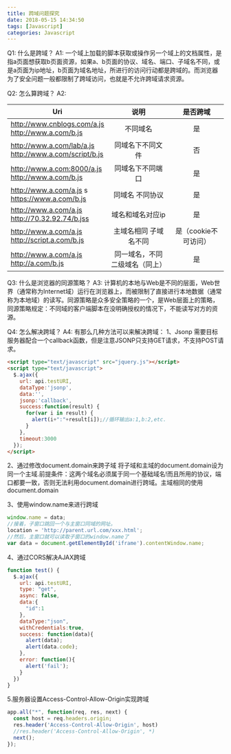 ```yaml
---
title: 跨域问题探究
date: 2018-05-15 14:34:50
tags: [Javascript]
categories: Javascript
---
```

Q1: 什么是跨域？
A1: 一个域上加载的脚本获取或操作另一个域上的文档属性，是指a页面想获取b页面资源，如果a、b页面的协议、域名、端口、子域名不同，或是a页面为ip地址，b页面为域名地址，所进行的访问行动都是跨域的。而浏览器为了安全问题一般都限制了跨域访问，也就是不允许跨域请求资源。

Q2: 怎么算跨域？
A2: 


| Uri | 说明 | 是否跨域 
| ----------- |:-----------:| :--:
| http://www.cnblogs.com/a.js <br>http://www.a.com/b.js |	不同域名 |	是
| http://www.a.com/lab/a.js <br>http://www.a.com/script/b.js | 同域名下不同文件 |	否
| http://www.a.com:8000/a.js  <br>http://www.a.com/b.js |	同域名下不同端口 |	是
| http://www.a.com/a.js s <br>https://www.a.com/b.js | 同域名 不同协议 |	是
| http://www.a.com/a.js  <br>http://70.32.92.74/b.jss |	域名和域名对应ip|	是
| http://www.a.com/a.js  <br>http://script.a.com/b.js| 主域名相同 子域名不同|	是（cookie不可访问）
| http://www.a.com/a.js <br>http://a.com/b.js | 同一域名，不同二级域名（同上）|	是

Q3: 什么是浏览器的同源策略？
A3: 计算机的本地与Web是不同的层面，Web世界（通常称为Internet域）运行在浏览器上，而被限制了直接进行本地数据（通常称为本地域）的读写。同源策略是众多安全策略的一个，是Web层面上的策略，同源策略规定：不同域的客户端脚本在没明确授权的情况下，不能读写对方的资源。

Q4: 怎么解决跨域？
A4: 有那么几种方法可以来解决跨域：
1、Jsonp 需要目标服务器配合一个callback函数，但是注意JSONP只支持GET请求，不支持POST请求。

```html
<script type="text/javascript" src="jquery.js"></script>  
<script type="text/javascript">  
  $.ajax({  
    url: api.testURI,  
    dataType:'jsonp',  
    data:'',  
    jsonp:'callback',  
    success:function(result) {  
      for(var i in result) {  
        alert(i+":"+result[i]);//循环输出a:1,b:2,etc.  
      }  
    },  
    timeout:3000  
  });  
</script>

```
2、通过修改document.domain来跨子域
将子域和主域的document.domain设为同一个主域.前提条件：这两个域名必须属于同一个基础域名!而且所用的协议，端口都要一致，否则无法利用document.domain进行跨域。主域相同的使用document.domain

3、使用window.name来进行跨域

```javascript
window.name = data; 
//接着，子窗口跳回一个与主窗口同域的网址。 
location = 'http://parent.url.com/xxx.html'; 
//然后，主窗口就可以读取子窗口的window.name了 
var data = document.getElementById('iframe').contentWindow.name; 
```

4、通过CORS解决AJAX跨域

```javascript
function test() {
  $.ajax({
    url: api.testURI,
    type: "get",
    async: false,
    data:{
      "id":1 
    },
    dataType:"json",
    withCredentials:true,
    success: function(data){
      alert(data);
      alert(data.code);
    },
    error: function(){
      alert('fail');
    }
  })
}
```

5.服务器设置Access-Control-Allow-Origin实现跨域

```javascript
app.all("*", function(req, res, next) {
  const host = req.headers.origin;
  res.header('Access-Control-Allow-Origin', host)
  //res.header('Access-Control-Allow-Origin', *)
  next();
});
```
